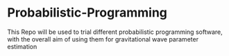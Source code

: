 # Probabilistic-Programming

This Repo will be used to trial different probabilistic programming software, with the overall aim of using them for gravitational wave parameter estimation
